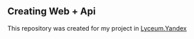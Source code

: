 Creating Web + Api
---
This repository was created for my project in [Lyceum.Yandex](https://lyceum.yandex.ru)
